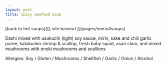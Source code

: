 ```yaml
---
layout: post
title: Spicy Seafood Soup
---
```


[back to hot soups]({{ site.baseurl }}/pages/menu#soups)

Dashi mixed with usukuchi (light) soy sauce, mirin, sake and chili garlic puree, katakuriko shrimp & scallop, fresh baby squid, asari clam, and mixed mushrooms with enoki mushrooms and scallions

Allergies: Soy / Gluten / Mushrooms / Shellfish / Garlic / Onion / Alcohol
